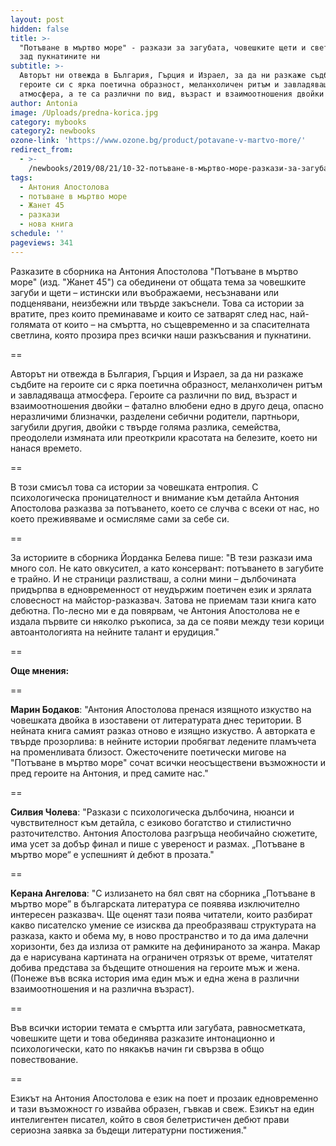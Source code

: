 ```yaml
---
layout: post
hidden: false
title: >-
  "Потъване в мъртво море" - разкази за загубата, човешките щети и светлината
  зад пукнатините ни
subtitle: >-
  Авторът ни отвежда в България, Гърция и Израел, за да ни разкаже съдбите на
  героите си с ярка поетична образност, меланхоличен ритъм и завладяваща
  атмосфера, а те са различни по вид, възраст и взаимоотношения двойки
author: Antonia
image: /Uploads/predna-korica.jpg
category: mybooks
category2: newbooks
ozone-link: 'https://www.ozone.bg/product/potavane-v-martvo-more/'
redirect_from:
  - >-
    /newbooks/2019/08/21/10-32-потъване-в-мъртво-море-разкази-за-загубата-човешките-щети-и-светлината-зад-пукнатините-ни
tags:
  - Антония Апостолова
  - потъване в мъртво море
  - Жанет 45
  - разкази
  - нова книга
schedule: ''
pageviews: 341
---
```

Разказите в сборника на Антония Апостолова "Потъване в мъртво море" (изд. "Жанет 45") са обединени от общата тема за човешките загуби и щети – истински или въображаеми, несъзнавани или подценявани, неизбежни или твърде закъснели. Това са истории за вратите, през които преминаваме и които се затварят след нас, най-голямата от които – на смъртта, но същевременно и за спасителната светлина, която прозира през всички наши разкъсвания и пукнатини. 

\==

Авторът ни отвежда в България, Гърция и Израел, за да ни разкаже съдбите на героите си с ярка поетична образност, меланхоличен ритъм и завладяваща атмосфера. Героите са различни по вид, възраст и взаимоотношения двойки – фатално влюбени едно в друго деца, опасно неразличими близначки, разделени себични родители, партньори, загубили другия, двойки с твърде голяма разлика, семейства, преодолели измяната или преоткрили красотата на белезите, което ни нанася времето. 

\==

В този смисъл това са истории за човешката ентропия. С психологическа проницателност и внимание към детайла Антония Апостолова разказва за потъването, което се случва с всеки от нас, но което преживяваме и осмисляме сами за себе си.

\==

За историите в сборника Йорданка Белева пише: "В тези разкази има много сол. Не като овкусител, а като консервант: потъването в загубите е трайно. И не страници разлистваш, а солни мини – дълбочината придърпва в едновременност от неудържим поетичен език и зрялата словесност на майстор-разказвач. Затова не приемам тази книга като дебютна. По-лесно ми е да повярвам, че Антония Апостолова не е издала първите си няколко ръкописа, за да се появи между тези корици автоантологията на нейните талант и ерудиция."

\==

**Още мнения:**

\==

**Марин Бодаков**: "Антония Апостолова пренася изящното изкуство на човешката двойка в изоставени от литературата днес територии. В нейната книга самият разказ отново е изящно изкуство. А авторката е твърде прозорлива: в нейните истории пробягват ледените пламъчета на променливата близост. Ожесточените поетически мигове на "Потъване в мъртво море" сочат всички неосъществени възможности и пред героите на Антония, и пред самите нас."

\==

**Силвия Чолева**: "Разкази с психологическа дълбочина, нюанси и чувствителност към детайла, с езиково богатство и стилистично разточителство. Антония Апостолова разгръща необичайно сюжетите, има усет за добър финал и пише с увереност и размах. „Потъване в мъртво море“ е успешният ѝ дебют в прозата."

\==

**Керана Ангелова**: "С излизането на бял свят на сборника „Потъване в мъртво море” в българската литература се появява изключително интересен разказвач. Ще оценят тази поява читатели, които разбират какво писателско умение се изисква да преобразяваш структурата на разказа, както и обема му, в ново пространство и то да има далечни хоризонти, без да излиза от рамките на дефинираното за жанра. Макар да е нарисувана картината на ограничен отрязък от време, читателят добива представа за бъдещите отношения на героите мъж и жена. (Понеже във всяка история има един мъж и една жена в различни взаимоотношения и на различна възраст). 

\==

Във всички истории темата е смъртта или загубата, равносметката, човешките щети и това обединява разказите интонационно и психологически, като по някакъв начин ги свързва в общо повествование. 

\==

Езикът на Антония Апостолова е език на поет и прозаик едновременно и тази възможност го извайва образен, гъвкав и свеж. Езикът на един интелигентен писател, който в своя белетристичен дебют прави сериозна заявка за бъдещи литературни постижения."
